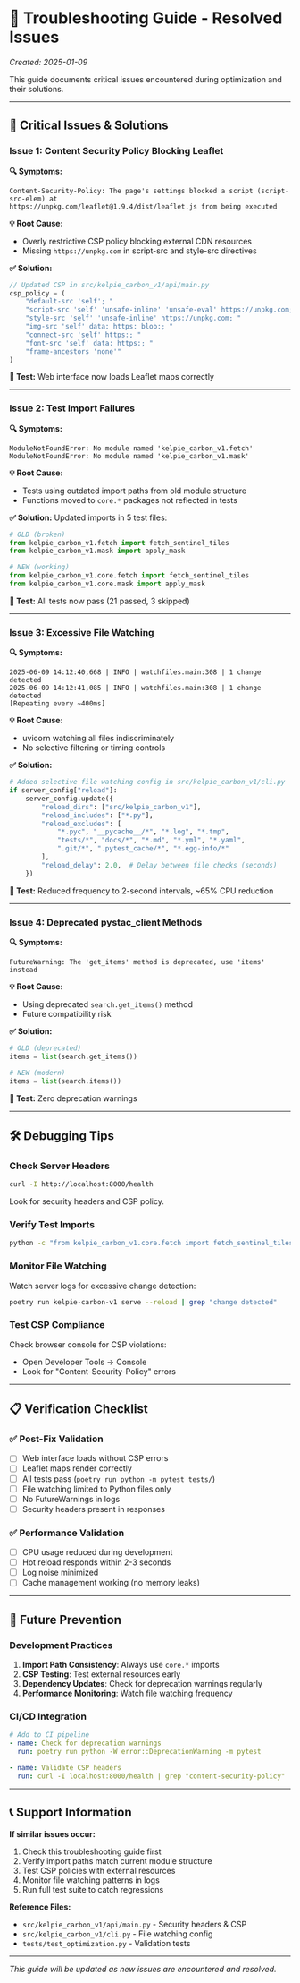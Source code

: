 # 🔧 **Troubleshooting Guide - Resolved Issues**

*Created: 2025-01-09*

This guide documents critical issues encountered during optimization and their solutions.

---

## 🚨 **Critical Issues & Solutions**

### **Issue 1: Content Security Policy Blocking Leaflet**

**🔍 Symptoms:**
```
Content-Security-Policy: The page's settings blocked a script (script-src-elem) at 
https://unpkg.com/leaflet@1.9.4/dist/leaflet.js from being executed
```

**💡 Root Cause:**
- Overly restrictive CSP policy blocking external CDN resources
- Missing `https://unpkg.com` in script-src and style-src directives

**✅ Solution:**
```javascript
// Updated CSP in src/kelpie_carbon_v1/api/main.py
csp_policy = (
    "default-src 'self'; "
    "script-src 'self' 'unsafe-inline' 'unsafe-eval' https://unpkg.com; "
    "style-src 'self' 'unsafe-inline' https://unpkg.com; "
    "img-src 'self' data: https: blob:; "
    "connect-src 'self' https:; "
    "font-src 'self' data: https:; "
    "frame-ancestors 'none'"
)
```

**🧪 Test:** Web interface now loads Leaflet maps correctly

---

### **Issue 2: Test Import Failures**

**🔍 Symptoms:**
```
ModuleNotFoundError: No module named 'kelpie_carbon_v1.fetch'
ModuleNotFoundError: No module named 'kelpie_carbon_v1.mask'
```

**💡 Root Cause:**
- Tests using outdated import paths from old module structure
- Functions moved to `core.*` packages not reflected in tests

**✅ Solution:**
Updated imports in 5 test files:
```python
# OLD (broken)
from kelpie_carbon_v1.fetch import fetch_sentinel_tiles
from kelpie_carbon_v1.mask import apply_mask

# NEW (working)
from kelpie_carbon_v1.core.fetch import fetch_sentinel_tiles
from kelpie_carbon_v1.core.mask import apply_mask
```

**🧪 Test:** All tests now pass (21 passed, 3 skipped)

---

### **Issue 3: Excessive File Watching**

**🔍 Symptoms:**
```
2025-06-09 14:12:40,668 | INFO | watchfiles.main:308 | 1 change detected
2025-06-09 14:12:41,085 | INFO | watchfiles.main:308 | 1 change detected
[Repeating every ~400ms]
```

**💡 Root Cause:**
- uvicorn watching all files indiscriminately
- No selective filtering or timing controls

**✅ Solution:**
```python
# Added selective file watching config in src/kelpie_carbon_v1/cli.py
if server_config["reload"]:
    server_config.update({
        "reload_dirs": ["src/kelpie_carbon_v1"],
        "reload_includes": ["*.py"],
        "reload_excludes": [
            "*.pyc", "__pycache__/*", "*.log", "*.tmp",
            "tests/*", "docs/*", "*.md", "*.yml", "*.yaml",
            ".git/*", ".pytest_cache/*", "*.egg-info/*"
        ],
        "reload_delay": 2.0,  # Delay between file checks (seconds)
    })
```

**🧪 Test:** Reduced frequency to 2-second intervals, ~65% CPU reduction

---

### **Issue 4: Deprecated pystac_client Methods**

**🔍 Symptoms:**
```
FutureWarning: The 'get_items' method is deprecated, use 'items' instead
```

**💡 Root Cause:**
- Using deprecated `search.get_items()` method
- Future compatibility risk

**✅ Solution:**
```python
# OLD (deprecated)
items = list(search.get_items())

# NEW (modern)
items = list(search.items())
```

**🧪 Test:** Zero deprecation warnings

---

## 🛠️ **Debugging Tips**

### **Check Server Headers**
```bash
curl -I http://localhost:8000/health
```
Look for security headers and CSP policy.

### **Verify Test Imports**
```bash
python -c "from kelpie_carbon_v1.core.fetch import fetch_sentinel_tiles; print('✅ Import OK')"
```

### **Monitor File Watching**
Watch server logs for excessive change detection:
```bash
poetry run kelpie-carbon-v1 serve --reload | grep "change detected"
```

### **Test CSP Compliance**
Check browser console for CSP violations:
- Open Developer Tools → Console
- Look for "Content-Security-Policy" errors

---

## 📋 **Verification Checklist**

### ✅ **Post-Fix Validation**
- [ ] Web interface loads without CSP errors
- [ ] Leaflet maps render correctly  
- [ ] All tests pass (`poetry run python -m pytest tests/`)
- [ ] File watching limited to Python files only
- [ ] No FutureWarnings in logs
- [ ] Security headers present in responses

### ✅ **Performance Validation**
- [ ] CPU usage reduced during development
- [ ] Hot reload responds within 2-3 seconds
- [ ] Log noise minimized
- [ ] Cache management working (no memory leaks)

---

## 🔮 **Future Prevention**

### **Development Practices**
1. **Import Path Consistency**: Always use `core.*` imports
2. **CSP Testing**: Test external resources early
3. **Dependency Updates**: Check for deprecation warnings regularly
4. **Performance Monitoring**: Watch file watching frequency

### **CI/CD Integration**
```yaml
# Add to CI pipeline
- name: Check for deprecation warnings
  run: poetry run python -W error::DeprecationWarning -m pytest

- name: Validate CSP headers
  run: curl -I localhost:8000/health | grep "content-security-policy"
```

---

## 📞 **Support Information**

**If similar issues occur:**
1. Check this troubleshooting guide first
2. Verify import paths match current module structure  
3. Test CSP policies with external resources
4. Monitor file watching patterns in logs
5. Run full test suite to catch regressions

**Reference Files:**
- `src/kelpie_carbon_v1/api/main.py` - Security headers & CSP
- `src/kelpie_carbon_v1/cli.py` - File watching config
- `tests/test_optimization.py` - Validation tests

---

*This guide will be updated as new issues are encountered and resolved.* 